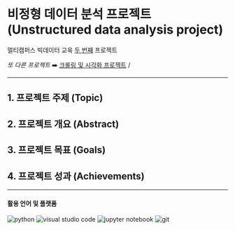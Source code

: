 # 비정형 데이터 분석 프로젝트 (Unstructured data analysis project)

멀티캠퍼스 빅데이터 교육 <u>두 번째</u> 프로젝트

*또 다른 프로젝트* ➡️ [크롤링 및 시각화 프로젝트](https://github.com/oypark/Crawling-and-Visualization-Project) / 


---



## 1. 프로젝트 주제 (Topic) 


## 2. 프로젝트 개요 (Abstract) 


## 3. 프로젝트 목표 (Goals)


## 4. 프로젝트 성과 (Achievements)

--- 


#### 활용 언어 및 플랫폼

![python](https://img.shields.io/badge/Python-3.9.7-brightgreen) ![visual studio code](https://img.shields.io/badge/Visual%20Studio%20Code-1.65.0-blue) ![jupyter notebook](https://img.shields.io/badge/Jupyter%20Notebook-6.4.5-orange) ![git](https://img.shields.io/badge/Git-2.35.1.window.2-blueviolet)
